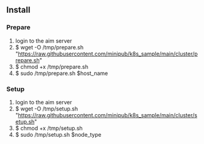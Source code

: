## Install

### Prepare

1. login to the aim server
2. $ wget -O /tmp/prepare.sh "https://raw.githubusercontent.com/minipub/k8s_sample/main/cluster/prepare.sh"
3. $ chmod +x /tmp/prepare.sh
4. $ sudo /tmp/prepare.sh $host_name

### Setup

1. login to the aim server
2. $ wget -O /tmp/setup.sh "https://raw.githubusercontent.com/minipub/k8s_sample/main/cluster/setup.sh"
3. $ chmod +x /tmp/setup.sh
4. $ sudo /tmp/setup.sh $node_type
